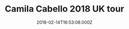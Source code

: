 ---
campaign-uuid: "c-725dc403-31dc-4fb0-a27b-96c8dfc0abca"
type: "Preview"
category: "Tickets"
date: "2018-02-14T16:53:08.000Z"
end-date: "2018-05-31T23:59:00.000Z"
disable-form: false
is_promoted: false
has_entry_page: false
title: "Camila Cabello 2018 UK tour"
competition-description: "Get ready, because we have huge news to tell you! The ‘\
  Havana’ singer and Fifth Harmony member-turned-solo-star Camila Cabello has announced\
  \ three major UK tour dates! The Cuban artist is set to play dates in London, Birmingham\
  \ and Glasgow. \r\nTickets go on sale this Friday (February 16) at 9am, click in\
  \ the link below before they're sold out!"
banner-img: "https://assets.expresslyapp.com/asset-82128fae-b577-42d8-9adb-84e0f89fc261.jpg"
logo-left-href: "https://www.seetickets.com/event/homage-trois-part-2-lorde-s-melodrama/firebug/1127588"
logo-left-image: "seetickets-logo.png"
logo-left-title: "See Tickets"
has-winner: false
---